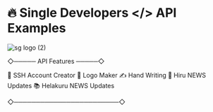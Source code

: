 # 🔥 Single Developers </> API Examples

![sg logo (2)](https://user-images.githubusercontent.com/85282650/147440088-36b86193-0cbb-4c3a-854a-45b30bb3d05c.png)

◇───── API Features ─────◇

🚀 SSH Account Creator 
🎨 Logo Maker
✍️ Hand Writing 
🔔 Hiru NEWS Updates
📚 Helakuru NEWS Updates

◇────────────────────────◇

